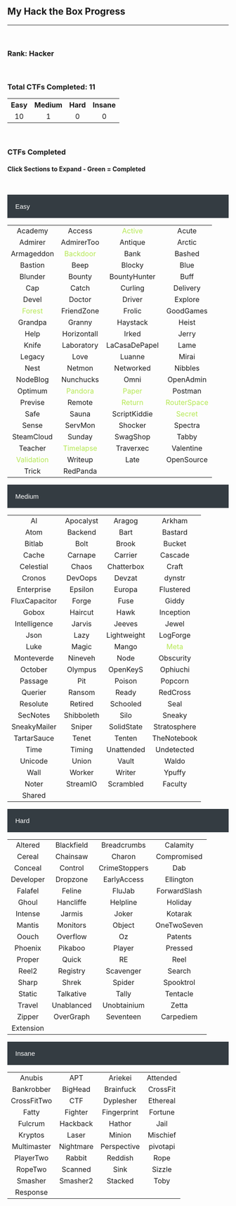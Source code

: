 ## My Hack the Box Progress

---

<br>

### Rank: Hacker

<script src="https://www.hackthebox.eu/badge/908282"></script>

<br>

### Total CTFs Completed: 11

<table>
  <tr>
    <th style="text-align:center">Easy</th>
    <th style="text-align:center">Medium</th>
    <th style="text-align:center">Hard</th>
    <th style="text-align:center">Insane</th>
  </tr>
  <tr>
    <td style="text-align:center">10</td>
    <td style="text-align:center">1</td>
    <td style="text-align:center">0</td>
    <td style="text-align:center">0</td>
  </tr>
</table>

<br>

<html>
<head>
<meta name="viewport" content="width=device-width, initial-scale=1">
<style>
.collapsible {
  background-color: #343C42;
  color: white;
  cursor: pointer;
  padding: 18px;
  width: 100%;
  border: none;
  text-align: left;
  outline: none;
  font-size: 15px;
}

.active, .collapsible:hover {
  background-color: #777777;
}

.content {
  padding: 0 18px;
  max-height: 0;
  overflow: hidden;
  transition: max-height 0.2s ease-out;
  color: #EAEAEA
  background-color: #F1F1F1;
}
</style>
</head>
<body>

<h3>CTFs Completed</h3>
<h4>Click Sections to Expand - Green = Completed</h4>

<br>

<button class="collapsible">Easy</button>
<div class="content">
  <table>
    <tr>
      <td style="text-align:center">Academy</td>
      <td style="text-align:center">Access</td>
      <td style="color:#B5E853;text-align:center">Active</td>
      <td style="text-align:center">Acute</td>
    </tr>
    <tr>
      <td style="text-align:center">Admirer</td>
      <td style="text-align:center">AdmirerToo</td>
      <td style="text-align:center">Antique</td>
      <td style="text-align:center">Arctic</td>
    </tr>
    <tr>
      <td style="text-align:center">Armageddon</td>
      <td style="color:#B5E853;text-align:center">Backdoor</td>
      <td style="text-align:center">Bank</td>
      <td style="text-align:center">Bashed</td>
    </tr>
    <tr>
      <td style="text-align:center">Bastion</td>
      <td style="text-align:center">Beep</td>
      <td style="text-align:center">Blocky</td>
      <td style="text-align:center">Blue</td>
    </tr>
    <tr>
      <td style="text-align:center">Blunder</td>
      <td style="text-align:center">Bounty</td>
      <td style="text-align:center">BountyHunter</td>
      <td style="text-align:center">Buff</td>
    </tr>
    <tr>
      <td style="text-align:center">Cap</td>
      <td style="text-align:center">Catch</td>
      <td style="text-align:center">Curling</td>
      <td style="text-align:center">Delivery</td>
    </tr>
    <tr>
      <td style="text-align:center">Devel</td>
      <td style="text-align:center">Doctor</td>
      <td style="text-align:center">Driver</td>
      <td style="text-align:center">Explore</td>
    </tr>
    <tr>
      <td style="color:#B5E853;text-align:center">Forest</td>
      <td style="text-align:center">FriendZone</td>
      <td style="text-align:center">Frolic</td>
      <td style="text-align:center">GoodGames</td>
    </tr>
    <tr>
      <td style="text-align:center">Grandpa</td>
      <td style="text-align:center">Granny</td>
      <td style="text-align:center">Haystack</td>
      <td style="text-align:center">Heist</td>
    </tr>
    <tr>
      <td style="text-align:center">Help</td>
      <td style="text-align:center">Horizontall</td>
      <td style="text-align:center">Irked</td>
      <td style="text-align:center">Jerry</td>
    </tr>
    <tr>
      <td style="text-align:center">Knife</td>
      <td style="text-align:center">Laboratory</td>
      <td style="text-align:center">LaCasaDePapel</td>
      <td style="text-align:center">Lame</td>
    </tr>
    <tr>
      <td style="text-align:center">Legacy</td>
      <td style="text-align:center">Love</td>
      <td style="text-align:center">Luanne</td>
      <td style="text-align:center">Mirai</td>
    </tr>
    <tr>
      <td style="text-align:center">Nest</td>
      <td style="text-align:center">Netmon</td>
      <td style="text-align:center">Networked</td>
      <td style="text-align:center">Nibbles</td>
    </tr>
    <tr>
      <td style="text-align:center">NodeBlog</td>
      <td style="text-align:center">Nunchucks</td>
      <td style="text-align:center">Omni</td>
      <td style="text-align:center">OpenAdmin</td>
    </tr>
    <tr>
      <td style="text-align:center">Optimum</td>
      <td style="color:#B5E853;text-align:center">Pandora</td>
      <td style="color:#B5E853;text-align:center">Paper</td>
      <td style="text-align:center">Postman</td>
    </tr>
    <tr>
      <td style="text-align:center">Previse</td>
      <td style="text-align:center">Remote</td>
      <td style="color:#B5E853;text-align:center">Return</td>
      <td style="color:#B5E853;text-align:center">RouterSpace</td>
    </tr>
    <tr>
      <td style="text-align:center">Safe</td>
      <td style="text-align:center">Sauna</td>
      <td style="text-align:center">ScriptKiddie</td>
      <td style="color:#B5E853;text-align:center">Secret</td>
    </tr>
    <tr>
      <td style="text-align:center">Sense</td>
      <td style="text-align:center">ServMon</td>
      <td style="text-align:center">Shocker</td>
      <td style="text-align:center">Spectra</td>
    </tr>
    <tr>
      <td style="text-align:center">SteamCloud</td>
      <td style="text-align:center">Sunday</td>
      <td style="text-align:center">SwagShop</td>
      <td style="text-align:center">Tabby</td>
    </tr>
    <tr>
      <td style="text-align:center">Teacher</td>
      <td style="color:#B5E853;text-align:center">Timelapse</td>
      <td style="text-align:center">Traverxec</td>
      <td style="text-align:center">Valentine</td>
    </tr>
    <tr>
      <td style="color:#B5E853;text-align:center">Validation</td>
      <td style="text-align:center">Writeup</td>
      <td style="text-align:center">Late</td>
      <td style="text-align:center">OpenSource</td>
    </tr>
    <tr>
      <td style="text-align:center">Trick</td>
      <td style="text-align:center">RedPanda</td>
      <td style="text-align:center"></td>
      <td style="text-align:center"></td>
    </tr>
  </table>
</div>
<button class="collapsible">Medium</button>
<div class="content">
  <table>
    <tr>
      <td style="text-align:center">Al</td>
      <td style="text-align:center">Apocalyst</td>
      <td style="text-align:center">Aragog</td>
      <td style="text-align:center">Arkham</td>
    </tr>
    <tr>
      <td style="text-align:center">Atom</td>
      <td style="text-align:center">Backend</td>
      <td style="text-align:center">Bart</td>
      <td style="text-align:center">Bastard</td>
    </tr>
    <tr>
      <td style="text-align:center">Bitlab</td>
      <td style="text-align:center">Bolt</td>
      <td style="text-align:center">Brook</td>
      <td style="text-align:center">Bucket</td>
    </tr>
    <tr>
      <td style="text-align:center">Cache</td>
      <td style="text-align:center">Carnape</td>
      <td style="text-align:center">Carrier</td>
      <td style="text-align:center">Cascade</td>
    </tr>
    <tr>
      <td style="text-align:center">Celestial</td>
      <td style="text-align:center">Chaos</td>
      <td style="text-align:center">Chatterbox</td>
      <td style="text-align:center">Craft</td>
    </tr>
    <tr>
      <td style="text-align:center">Cronos</td>
      <td style="text-align:center">DevOops</td>
      <td style="text-align:center">Devzat</td>
      <td style="text-align:center">dynstr</td>
    </tr>
    <tr>
      <td style="text-align:center">Enterprise</td>
      <td style="text-align:center">Epsilon</td>
      <td style="text-align:center">Europa</td>
      <td style="text-align:center">Flustered</td>
    </tr>
    <tr>
      <td style="text-align:center">FluxCapacitor</td>
      <td style="text-align:center">Forge</td>
      <td style="text-align:center">Fuse</td>
      <td style="text-align:center">Giddy</td>
    </tr>
    <tr>
      <td style="text-align:center">Gobox</td>
      <td style="text-align:center">Haircut</td>
      <td style="text-align:center">Hawk</td>
      <td style="text-align:center">Inception</td>
    </tr>
    <tr>
      <td style="text-align:center">Intelligence</td>
      <td style="text-align:center">Jarvis</td>
      <td style="text-align:center">Jeeves</td>
      <td style="text-align:center">Jewel</td>
    </tr>
    <tr>
      <td style="text-align:center">Json</td>
      <td style="text-align:center">Lazy</td>
      <td style="text-align:center">Lightweight</td>
      <td style="text-align:center">LogForge</td>
    </tr>
    <tr>
      <td style="text-align:center">Luke</td>
      <td style="text-align:center">Magic</td>
      <td style="text-align:center">Mango</td>
      <td style="color:#B5E853;text-align:center">Meta</td>
    </tr>
    <tr>
      <td style="text-align:center">Monteverde</td>
      <td style="text-align:center">Nineveh</td>
      <td style="text-align:center">Node</td>
      <td style="text-align:center">Obscurity</td>
    </tr>
    <tr>
      <td style="text-align:center">October</td>
      <td style="text-align:center">Olympus</td>
      <td style="text-align:center">OpenKeyS</td>
      <td style="text-align:center">Ophiuchi</td>
    </tr>
    <tr>
      <td style="text-align:center">Passage</td>
      <td style="text-align:center">Pit</td>
      <td style="text-align:center">Poison</td>
      <td style="text-align:center">Popcorn</td>
    </tr>
    <tr>
      <td style="text-align:center">Querier</td>
      <td style="text-align:center">Ransom</td>
      <td style="text-align:center">Ready</td>
      <td style="text-align:center">RedCross</td>
    </tr>
    <tr>
      <td style="text-align:center">Resolute</td>
      <td style="text-align:center">Retired</td>
      <td style="text-align:center">Schooled</td>
      <td style="text-align:center">Seal</td>
    </tr>
    <tr>
      <td style="text-align:center">SecNotes</td>
      <td style="text-align:center">Shibboleth</td>
      <td style="text-align:center">Silo</td>
      <td style="text-align:center">Sneaky</td>
    </tr>
    <tr>
      <td style="text-align:center">SneakyMailer</td>
      <td style="text-align:center">Sniper</td>
      <td style="text-align:center">SolidState</td>
      <td style="text-align:center">Stratosphere</td>
    </tr>
    <tr>
      <td style="text-align:center">TartarSauce</td>
      <td style="text-align:center">Tenet</td>
      <td style="text-align:center">Tenten</td>
      <td style="text-align:center">TheNotebook</td>
    </tr>
    <tr>
      <td style="text-align:center">Time</td>
      <td style="text-align:center">Timing</td>
      <td style="text-align:center">Unattended</td>
      <td style="text-align:center">Undetected</td>
    </tr>
    <tr>
      <td style="text-align:center">Unicode</td>
      <td style="text-align:center">Union</td>
      <td style="text-align:center">Vault</td>
      <td style="text-align:center">Waldo</td>
    </tr>
    <tr>
      <td style="text-align:center">Wall</td>
      <td style="text-align:center">Worker</td>
      <td style="text-align:center">Writer</td>
      <td style="text-align:center">Ypuffy</td>
    </tr>
    <tr>
      <td style="text-align:center">Noter</td>
      <td style="text-align:center">StreamIO</td>
      <td style="text-align:center">Scrambled</td>
      <td style="text-align:center">Faculty</td>
    </tr>
	<tr>
      <td style="text-align:center">Shared</td>
      <td style="text-align:center"></td>
      <td style="text-align:center"></td>
      <td style="text-align:center"></td>
    </tr>
  </table>
</div>
<button class="collapsible">Hard</button>
<div class="content">
  <table>
    <tr>
      <td style="text-align:center">Altered</td>
      <td style="text-align:center">Blackfield</td>
      <td style="text-align:center">Breadcrumbs</td>
      <td style="text-align:center">Calamity</td>
    </tr>
    <tr>
      <td style="text-align:center">Cereal</td>
      <td style="text-align:center">Chainsaw</td>
      <td style="text-align:center">Charon</td>
      <td style="text-align:center">Compromised</td>
    </tr>
    <tr>
      <td style="text-align:center">Conceal</td>
      <td style="text-align:center">Control</td>
      <td style="text-align:center">CrimeStoppers</td>
      <td style="text-align:center">Dab</td>
    </tr>
    <tr>
      <td style="text-align:center">Developer</td>
      <td style="text-align:center">Dropzone</td>
      <td style="text-align:center">EarlyAccess</td>
      <td style="text-align:center">Ellington</td>
    </tr>
    <tr>
      <td style="text-align:center">Falafel</td>
      <td style="text-align:center">Feline</td>
      <td style="text-align:center">FluJab</td>
      <td style="text-align:center">ForwardSlash</td>
    </tr>
    <tr>
      <td style="text-align:center">Ghoul</td>
      <td style="text-align:center">Hancliffe</td>
      <td style="text-align:center">Helpline</td>
      <td style="text-align:center">Holiday</td>
    </tr>
    <tr>
      <td style="text-align:center">Intense</td>
      <td style="text-align:center">Jarmis</td>
      <td style="text-align:center">Joker</td>
      <td style="text-align:center">Kotarak</td>
    </tr>
    <tr>
      <td style="text-align:center">Mantis</td>
      <td style="text-align:center">Monitors</td>
      <td style="text-align:center">Object</td>
      <td style="text-align:center">OneTwoSeven</td>
    </tr>
    <tr>
      <td style="text-align:center">Oouch</td>
      <td style="text-align:center">Overflow</td>
      <td style="text-align:center">Oz</td>
      <td style="text-align:center">Patents</td>
    </tr>
    <tr>
      <td style="text-align:center">Phoenix</td>
      <td style="text-align:center">Pikaboo</td>
      <td style="text-align:center">Player</td>
      <td style="text-align:center">Pressed</td>
    </tr>
    <tr>
      <td style="text-align:center">Proper</td>
      <td style="text-align:center">Quick</td>
      <td style="text-align:center">RE</td>
      <td style="text-align:center">Reel</td>
    </tr>
    <tr>
      <td style="text-align:center">Reel2</td>
      <td style="text-align:center">Registry</td>
      <td style="text-align:center">Scavenger</td>
      <td style="text-align:center">Search</td>
    </tr>
    <tr>
      <td style="text-align:center">Sharp</td>
      <td style="text-align:center">Shrek</td>
      <td style="text-align:center">Spider</td>
      <td style="text-align:center">Spooktrol</td>
    </tr>
    <tr>
      <td style="text-align:center">Static</td>
      <td style="text-align:center">Talkative</td>
      <td style="text-align:center">Tally</td>
      <td style="text-align:center">Tentacle</td>
    </tr>
    <tr>
      <td style="text-align:center">Travel</td>
      <td style="text-align:center">Unablanced</td>
      <td style="text-align:center">Unobtainium</td>
      <td style="text-align:center">Zetta</td>
    </tr>
    <tr>
      <td style="text-align:center">Zipper</td>
      <td style="text-align:center">OverGraph</td>
      <td style="text-align:center">Seventeen</td>
      <td style="text-align:center">Carpediem</td>
    </tr>
	<tr>
      <td style="text-align:center">Extension</td>
      <td style="text-align:center"></td>
      <td style="text-align:center"></td>
      <td style="text-align:center"></td>
    </tr>
  </table>
</div>
<button class="collapsible">Insane</button>
<div class="content">
  <table>
    <tr>
      <td style="text-align:center">Anubis</td>
      <td style="text-align:center">APT</td>
      <td style="text-align:center">Ariekei</td>
      <td style="text-align:center">Attended</td>
    </tr>
    <tr>
      <td style="text-align:center">Bankrobber</td>
      <td style="text-align:center">BigHead</td>
      <td style="text-align:center">Brainfuck</td>
      <td style="text-align:center">CrossFit</td>
    </tr>
    <tr>
      <td style="text-align:center">CrossFitTwo</td>
      <td style="text-align:center">CTF</td>
      <td style="text-align:center">Dyplesher</td>
      <td style="text-align:center">Ethereal</td>
    </tr>
    <tr>
      <td style="text-align:center">Fatty</td>
      <td style="text-align:center">Fighter</td>
      <td style="text-align:center">Fingerprint</td>
      <td style="text-align:center">Fortune</td>
    </tr>
    <tr>
      <td style="text-align:center">Fulcrum</td>
      <td style="text-align:center">Hackback</td>
      <td style="text-align:center">Hathor</td>
      <td style="text-align:center">Jail</td>
    </tr>
    <tr>
      <td style="text-align:center">Kryptos</td>
      <td style="text-align:center">Laser</td>
      <td style="text-align:center">Minion</td>
      <td style="text-align:center">Mischief</td>
    </tr>
    <tr>
      <td style="text-align:center">Multimaster</td>
      <td style="text-align:center">Nightmare</td>
      <td style="text-align:center">Perspective</td>
      <td style="text-align:center">pivotapi</td>
    </tr>
    <tr>
      <td style="text-align:center">PlayerTwo</td>
      <td style="text-align:center">Rabbit</td>
      <td style="text-align:center">Reddish</td>
      <td style="text-align:center">Rope</td>
    </tr>
    <tr>
      <td style="text-align:center">RopeTwo</td>
      <td style="text-align:center">Scanned</td>
      <td style="text-align:center">Sink</td>
      <td style="text-align:center">Sizzle</td>
    </tr>
    <tr>
      <td style="text-align:center">Smasher</td>
      <td style="text-align:center">Smasher2</td>
      <td style="text-align:center">Stacked</td>
      <td style="text-align:center">Toby</td>
    </tr>
    <tr>
      <td style="text-align:center">Response</td>
      <td style="text-align:center"></td>
      <td style="text-align:center"></td>
      <td style="text-align:center"></td>
    </tr>
  </table>
</div>

<script>
var coll = document.getElementsByClassName("collapsible");
var i;

for (i = 0; i < coll.length; i++) {
  coll[i].addEventListener("click", function() {
    this.classList.toggle("active");
    var content = this.nextElementSibling;
    if (content.style.maxHeight){
      content.style.maxHeight = null;
    } else {
      content.style.maxHeight = content.scrollHeight + "px";
    } 
  });
}
</script>

</body>
</html>